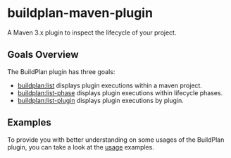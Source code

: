 # buildplan-maven-plugin

A Maven 3.x plugin to inspect the lifecycle of your project.

## Goals Overview

The BuildPlan plugin has three goals:

* [buildplan:list](list-mojo.html) displays plugin executions within a maven project.
* [buildplan:list-phase](list-phase-mojo.html) displays plugin executions within lifecycle phases.
* [buildplan:list-plugin](list-plugin-mojo.html) displays plugin executions by plugin.

## Examples

To provide you with better understanding on some usages of the BuildPlan plugin, you can take a look at the [usage](usage.html) examples.
